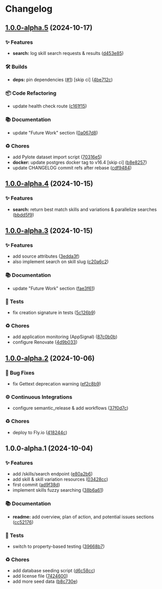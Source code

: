 # Changelog

## [1.0.0-alpha.5](https://github.com/talent-ideal/skill_sanity/compare/v1.0.0-alpha.4...v1.0.0-alpha.5) (2024-10-17)

### ✨ Features

* **search:** log skill search requests & results ([d453e85](https://github.com/talent-ideal/skill_sanity/commit/d453e8539dedd426dbf71984b6cec7b2be7aec9e))

### 🛠 Builds

* **deps:** pin dependencies ([#1](https://github.com/talent-ideal/skill_sanity/issues/1)) [skip ci] ([4be712c](https://github.com/talent-ideal/skill_sanity/commit/4be712c8f5c06b2a735984b88f051ff33998b3d1))

### 📦 Code Refactoring

* update health check route ([c161f15](https://github.com/talent-ideal/skill_sanity/commit/c161f15390576013f009ad4a5756ff3caca4abf0))

### 📚 Documentation

* update "Future Work" section ([0a067d8](https://github.com/talent-ideal/skill_sanity/commit/0a067d875da32529d064ba60d0bd17483b9b66c5))

### ♻️ Chores

* add Pylote dataset import script ([70316e5](https://github.com/talent-ideal/skill_sanity/commit/70316e5e06f4a21d3bd44d03c7c09683115b7bce))
* **docker:** update postgres docker tag to v16.4 [skip ci] ([b8e8257](https://github.com/talent-ideal/skill_sanity/commit/b8e82573257c530692701c68707e916268964442))
* update CHANGELOG commit refs after rebase ([cdf9484](https://github.com/talent-ideal/skill_sanity/commit/cdf9484bcd94796b227ee59eae363f7bb093c451))

## [1.0.0-alpha.4](https://github.com/talent-ideal/skill_sanity/compare/v1.0.0-alpha.3...v1.0.0-alpha.4) (2024-10-15)

### ✨ Features

* **search:** return best match skills and variations & parallelize searches ([bbdd5f9](https://github.com/talent-ideal/skill_sanity/commit/bbdd5f919ae771e69c821836b380e53b11283c08))

## [1.0.0-alpha.3](https://github.com/talent-ideal/skill_sanity/compare/v1.0.0-alpha.2...v1.0.0-alpha.3) (2024-10-15)

### ✨ Features

* add source attributes ([3edda3f](https://github.com/talent-ideal/skill_sanity/commit/3edda3f4c169958cb01e3bca6b55ddf48d7dce20))
* also implement search on skill slug ([c20a6c2](https://github.com/talent-ideal/skill_sanity/commit/c20a6c2aba6fa793ab81fc8218f9e6f3b37cc74c))

### 📚 Documentation

* update "Future Work" section ([fae3f61](https://github.com/talent-ideal/skill_sanity/commit/fae3f616e5295d04292a6ff53b049ce785d2553b))

### 🚨 Tests

* fix creation signature in tests ([5c126b9](https://github.com/talent-ideal/skill_sanity/commit/5c126b9db35a47d9c07118e5a3e7257cfb23e7fe))

### ♻️ Chores

* add application monitoring (AppSignal) ([87c0b0b](https://github.com/talent-ideal/skill_sanity/commit/87c0b0bb7afa1ad3e74c737ab343da62aef5e761))
* configure Renovate ([4d9b033](https://github.com/talent-ideal/skill_sanity/commit/4d9b033e45a8245f7a6dab95f5f262e6f0d6eec9))

## [1.0.0-alpha.2](https://github.com/talent-ideal/skill_sanity/compare/v1.0.0-alpha.1...v1.0.0-alpha.2) (2024-10-06)

### 🐛 Bug Fixes

* fix Gettext deprecation warning ([ef2c8b9](https://github.com/talent-ideal/skill_sanity/commit/ef2c8b92bf4d005e2df3044e6a67fe723fae90ec))

### ⚙️ Continuous Integrations

* configure semantic_release & add workflows ([37f0d7c](https://github.com/talent-ideal/skill_sanity/commit/37f0d7c8ebb8fde4d6916d8dde7f989883466928))

### ♻️ Chores

* deploy to Fly.io ([418244c](https://github.com/talent-ideal/skill_sanity/commit/418244cbd1d9ab9bde0d8e3849c0ee40b1480ecd))

## 1.0.0-alpha.1 (2024-10-04)

### ✨ Features

* add /skills/search endpoint ([e80a2b6](https://github.com/talent-ideal/skill_sanity/commit/e80a2b68f870f6b4c51b3de57c1ad099e67f66a6))
* add skill & skill variation resources ([03428cc](https://github.com/talent-ideal/skill_sanity/commit/03428cc505e50c8489244890e322268bea9fc1a4))
* first commit ([ad9f38d](https://github.com/talent-ideal/skill_sanity/commit/ad9f38d2805342bc512e07e2873f2c58bb79acaa))
* implement skills fuzzy searching ([38b6a61](https://github.com/talent-ideal/skill_sanity/commit/38b6a61957f107ea54333b7312410eb36ab2ca2a))

### 📚 Documentation

* **readme:** add overview, plan of action, and potential issues sections ([cc52176](https://github.com/talent-ideal/skill_sanity/commit/cc52176d8a6a59a891a4927580413a110458fc4f))

### 🚨 Tests

* switch to property-based testing ([39668b7](https://github.com/talent-ideal/skill_sanity/commit/39668b778cd6954ac5f42e2153a3b13ebefec3a3))

### ♻️ Chores

* add database seeding script ([d6c58cc](https://github.com/talent-ideal/skill_sanity/commit/d6c58ccc5436730fcd010a1269588457424a6e1d))
* add license file ([7424600](https://github.com/talent-ideal/skill_sanity/commit/7424600cb536ba5b4f2e92d4fa2a466377fd62db))
* add more seed data ([b8c730e](https://github.com/talent-ideal/skill_sanity/commit/b8c730e52b4932644981cfe7c49d4aa1ceb63c28))
